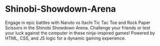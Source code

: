 # Shinobi-Showdown-Arena
Engage in epic battles with Naruto vs Itachi Tic Tac Toe and Rock Paper Scissors in the Shinobi Showdown Arena. Challenge your friends or test your luck against the computer in these ninja-inspired games! Powered by HTML, CSS, and JS logic for a dynamic gaming experience.
